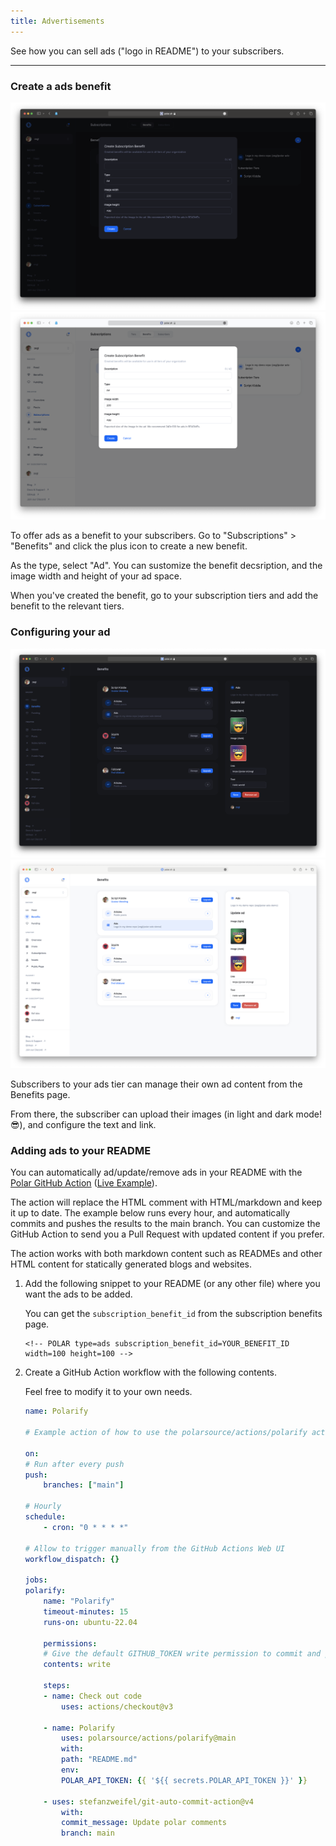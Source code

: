 ```yaml
---
title: Advertisements
---
```


See how you can sell ads ("logo in README") to your subscribers.

---

### Create a ads benefit

![Create an ad benefit](../../assets/maintainers/ads/create-benefit-dark.png#only-dark)
![Create an ad benefit](../../assets/maintainers/ads/create-benefit-light.png#only-light)

To offer ads as a benefit to your subscribers. Go to "Subscriptions" > "Benefits" and click the plus icon to create a new benefit.

As the type, select "Ad". You can sustomize the benefit decsription, and the image width and height of your ad space.




When you've created the benefit, go to your subscription tiers and add the benefit to the relevant tiers.


### Configuring your ad


![Configure ad](../../assets/maintainers/ads/configure-ad-dark.png#only-dark)
![Configure ad](../../assets/maintainers/ads/configure-ad-light.png#only-light)


Subscribers to your ads tier can manage their own ad content from the Benefits page.

From there, the subscriber can upload their images (in light and dark mode! 😎), and configure the text and link.

### Adding ads to your README

You can automatically ad/update/remove ads in your README with the [Polar GitHub Action](https://github.com/polarsource/actions) ([Live Example](https://github.com/zegl/polar-ads-demo)).

The action will replace the HTML comment with HTML/markdown and keep it up to date. The example below runs every hour, and automatically commits and pushes the results to the main branch. You can customize the GitHub Action to send you a Pull Request with updated content if you prefer.

The action works with both markdown content such as READMEs and other HTML content for statically generated blogs and websites.


1. Add the following snippet to your README (or any other file) where you want the ads to be added.

    You can get the `subscription_benefit_id` from the subscription benefits page.

    ```
    <!-- POLAR type=ads subscription_benefit_id=YOUR_BENEFIT_ID width=100 height=100 -->
    ```

2. Create a GitHub Action workflow with the following contents.

    Feel free to modify it to your own needs.

    ```yaml
    name: Polarify

    # Example action of how to use the polarsource/actions/polarify action and auto-commiting the results to the repository.

    on:
    # Run after every push
    push:
        branches: ["main"]

    # Hourly
    schedule:
        - cron: "0 * * * *"

    # Allow to trigger manually from the GitHub Actions Web UI
    workflow_dispatch: {}

    jobs:
    polarify:
        name: "Polarify"
        timeout-minutes: 15
        runs-on: ubuntu-22.04

        permissions:
        # Give the default GITHUB_TOKEN write permission to commit and push the changed files back to the repository.
        contents: write

        steps:
        - name: Check out code
            uses: actions/checkout@v3

        - name: Polarify
            uses: polarsource/actions/polarify@main
            with:
            path: "README.md"
            env:
            POLAR_API_TOKEN: {{ '${{ secrets.POLAR_API_TOKEN }}' }}

        - uses: stefanzweifel/git-auto-commit-action@v4
            with:
            commit_message: Update polar comments
            branch: main
    ```

